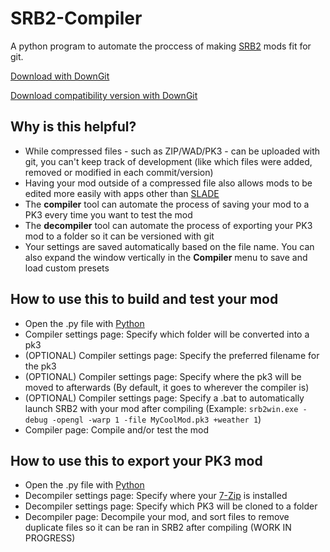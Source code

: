 # SRB2-Compiler
A python program to automate the proccess of making [SRB2](https://www.srb2.org/) mods fit for git.

[Download with DownGit](https://minhaskamal.github.io/DownGit/#/home?url=https://github.com/felixLumyni/SRB2-compiler/blob/main/_SRB2Compiler.py)

[Download compatibility version with DownGit](https://minhaskamal.github.io/DownGit/#/home?url=https://github.com/felixLumyni/SRB2-compiler/blob/main/_SRB2CompilerUgly.py)

## Why is this helpful?
- While compressed files - such as ZIP/WAD/PK3 - can be uploaded with git, you can't keep track of development (like which files were added, removed or modified in each commit/version)
- Having your mod outside of a compressed file also allows mods to be edited more easily with apps other than [SLADE](https://github.com/sirjuddington/SLADE)
- The **compiler** tool can automate the process of saving your mod to a PK3 every time you want to test the mod
- The **decompiler** tool can automate the process of exporting your PK3 mod to a folder so it can be versioned with git
- Your settings are saved automatically based on the file name. You can also expand the window vertically in the **Compiler** menu to save and load custom presets

## How to use this to build and test your mod
- Open the .py file with [Python](https://www.python.org/)
- Compiler settings page: Specify which folder will be converted into a pk3
- (OPTIONAL) Compiler settings page: Specify the preferred filename for the pk3
- (OPTIONAL) Compiler settings page: Specify where the pk3 will be moved to afterwards (By default, it goes to wherever the compiler is)
- (OPTIONAL) Compiler settings page: Specify a .bat to automatically launch SRB2 with your mod after compiling (Example: ``srb2win.exe -debug -opengl -warp 1 -file MyCoolMod.pk3 +weather 1``)
- Compiler page: Compile and/or test the mod

## How to use this to export your PK3 mod
- Open the .py file with [Python](https://www.python.org/)
- Decompiler settings page: Specify where your [7-Zip](https://www.7-zip.org/) is installed
- Decompiler settings page: Specify which PK3 will be cloned to a folder
- Decompiler page: Decompile your mod, and sort files to remove duplicate files so it can be ran in SRB2 after compiling (WORK IN PROGRESS)
